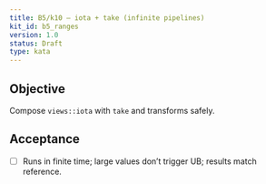 ```yaml
---
title: B5/k10 — iota + take (infinite pipelines)
kit_id: b5_ranges
version: 1.0
status: Draft
type: kata
---
```

## Objective
Compose `views::iota` with `take` and transforms safely.
## Acceptance
- [ ] Runs in finite time; large values don’t trigger UB; results match reference.
